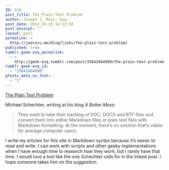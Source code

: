 ```yaml
---
ID: 416
post_title: The Plain Text Problem
author: Joseph J. Ross, Esq.
post_date: 2012-10-15 14:22:58
post_excerpt: ""
layout: post
permalink: >
  http://joeross.me/blog/links/the-plain-text-problem/
published: true
tumblr_geek-esq_permalink:
  - >
    http://geek-esq.tumblr.com/post/33641664990/the-plain-text-problem
tumblr_geek-esq_id:
  - "33641664990"
gfonts_meta_no_font:
  - "1"
---
```

<a href='http://bettermess.com/the-plain-text-problem/'>The Plain Text Problem</a><div class="link_description"><p>Michael Schechter, writing at his blog <em>A Better Mess</em>:</p>

<blockquote>
  <p>They want to take their backlog of DOC, DOCX and RTF files and convert them into either Markdown files or plain text files with Markdown formatting. At the moment, there’s no solution that’s viable for average computer users.</p>
</blockquote>

<p>I write my articles for this site in Markdown syntax because it&#8217;s easier to read and write. I can work with scripts and other geeky implementations when I have enough time to research how they work, but I rarely have that time. I would love a tool like the one Schechter calls for in the linked post. I hope someone takes him on the suggestion.</p></div>